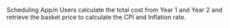 Scheduling App/n
Users calculate the total cost from Year 1 and Year 2 and retrieve the basket price to calculate the CPI and Inflation rate.
